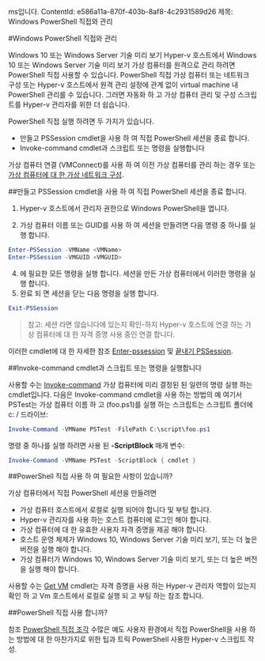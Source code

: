 ms입니다. ContentId: e586a11a-870f-403b-8af8-4c2931589d26
제목: Windows PowerShell 직접와 관리

#Windows PowerShell 직접와 관리

Windows 10 또는 Windows Server 기술 미리 보기 Hyper-v 호스트에서 Windows 10 또는 Windows Server 기술 미리 보기 가상 컴퓨터를 원격으로 관리 하려면 PowerShell 직접 사용할 수 있습니다.
PowerShell 직접 가상 컴퓨터 또는 네트워크 구성 또는 Hyper-v 호스트에서 원격 관리 설정에 관계 없이 virtual machine 내 PowerShell 관리를 수 있습니다.
그러면 자동화 하 고 가상 컴퓨터 관리 및 구성 스크립트를 Hyper-v 관리자를 위한 더 쉽습니다.

PowerShell 직접 실행 하려면 두 가지가 있습니다.
* 만들고 PSSession cmdlet을 사용 하 여 직접 PowerShell 세션을 종료 합니다.
* Invoke-command cmdlet과 스크립트 또는 명령을 실행합니다

가상 컴퓨터 연결 (VMConnect)를 사용 하 여 이전 가상 컴퓨터를 관리 하는 경우 또는 [가상 컴퓨터에 대 한 가상 네트워크 구성](http://technet.microsoft.com/library/cc816585.aspx).

##만들고 PSSession cmdlet을 사용 하 여 직접 PowerShell 세션을 종료 합니다.

1. Hyper-v 호스트에서 관리자 권한으로 Windows PowerShell을 엽니다.
   
3. 가상 컴퓨터 이름 또는 GUID를 사용 하 여 세션을 만들려면 다음 명령 중 하나를 실행 합니다.
``` PowerShell
Enter-PSSession -VMName <VMName>
Enter-PSSession -VMGUID <VMGUID>
```

4. 에 필요한 모든 명령을 실행 합니다.
   세션을 만든 가상 컴퓨터에서 이러한 명령을 실행 합니다.
5. 완료 되 면 세션을 닫는 다음 명령을 실행 합니다.
``` PowerShell
Exit-PSSession 
```

> 참고: 세션 라면 않습니다에 있는지 확인-하지 Hyper-v 호스트에 연결 하는 가상 컴퓨터에 대 한 자격 증명 사용 중인 연결 합니다.

이러한 cmdlet에 대 한 자세한 참조 [Enter-pssession](http://technet.microsoft.com/library/hh849707.aspx) 및 [끝내기 PSSession](http://technet.microsoft.com/library/hh849743.aspx).

##Invoke-command cmdlet과 스크립트 또는 명령을 실행합니다

사용할 수는 [Invoke-command](http://technet.microsoft.com/library/hh849719.aspx) 가상 컴퓨터에 미리 결정된 된 일련의 명령 실행 하는 cmdlet입니다.
다음은 Invoke-command cmdlet을 사용 하는 방법의 예 여기서 PSTest는 가상 컴퓨터 이름 하 고 (foo.ps1)를 실행 하는 스크립트는 스크립트 폴더에 c: / 드라이브:

 ``` PowerShell
 Invoke-Command -VMName PSTest -FilePath C:\script\foo.ps1 
 ```

명령 중 하나를 실행 하려면 사용 된 **-ScriptBlock** 매개 변수:

 ``` PowerShell
 Invoke-Command -VMName PSTest -ScriptBlock { cmdlet } 
 ```

##PowerShell 직접 사용 하 여 필요한 사항이 있습니까?

가상 컴퓨터에서 직접 PowerShell 세션을 만들려면
* 가상 컴퓨터 호스트에서 로컬로 실행 되어야 합니다 및 부팅 합니다.
* Hyper-v 관리자를 사용 하는 호스트 컴퓨터에 로그인 해야 합니다.
* 가상 컴퓨터에 대 한 유효한 사용자 자격 증명을 제공 해야 합니다.
* 호스트 운영 체제가 Windows 10, Windows Server 기술 미리 보기, 또는 더 높은 버전을 실행 해야 합니다.
* 가상 컴퓨터가 Windows 10, Windows Server 기술 미리 보기, 또는 더 높은 버전을 실행 해야 합니다.

사용할 수는 [Get VM](http://technet.microsoft.com/library/hh848479.aspx) cmdlet는 자격 증명을 사용 하는 Hyper-v 관리자 역할이 있는지 확인 하 고 Vm 호스트에서 로컬로 실행 되 고 부팅 하는 참조 합니다.

##PowerShell 직접 사용 합니까?

참조 [PowerShell 직접 조각](../develop/powershell_snippets.md) 수많은 예도 사용자 환경에서 직접 PowerShell을 사용 하는 방법에 대 한 마찬가지로 위한 팁과 트릭 PowerShell 사용한 Hyper-v 스크립트 작성.






